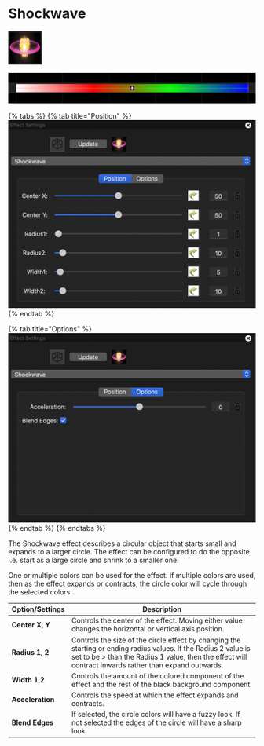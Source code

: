 # Shockwave

![Icon](<../../.gitbook/assets/image (181).png>)

![Sequencer Grid](<../../.gitbook/assets/image (764) (1).png>)

{% tabs %}
{% tab title="Position" %}
![](<../../.gitbook/assets/image (343) (1).png>)
{% endtab %}

{% tab title="Options" %}
![](<../../.gitbook/assets/image (509).png>)
{% endtab %}
{% endtabs %}

The Shockwave effect describes a circular object that starts small and expands to a larger circle. The effect can be configured to do the opposite i.e. start as a large circle and shrink to a smaller one.

One or multiple colors can be used for the effect. If multiple colors are used, then as the effect expands or contracts, the circle color will cycle through the selected colors.

| Option/Settings  | Description                                                                                                                                                                                                               |
| ---------------- | ------------------------------------------------------------------------------------------------------------------------------------------------------------------------------------------------------------------------- |
| **Center X, Y**  | Controls the center of the effect. Moving either value changes the horizontal or vertical axis position.                                                                                                                  |
| **Radius 1, 2**  | Controls the size of the circle effect by changing the starting or ending radius values. If the Radius 2 value is set to be > than the Radius 1 value, then the effect will contract inwards rather than expand outwards. |
| **Width 1,2**    | Controls the amount of the colored component of the effect and the rest of the black background component.                                                                                                                |
| **Acceleration** | Controls the speed at which the effect expands and contracts.                                                                                                                                                             |
| **Blend Edges**  | If selected, the circle colors will have a fuzzy look. If not selected the edges of the circle will have a sharp look.                                                                                                    |
